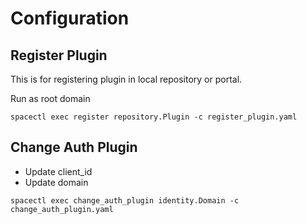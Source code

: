 # Configuration

## Register Plugin

This is for registering plugin in local repository or portal.

Run as root domain

~~~
spacectl exec register repository.Plugin -c register_plugin.yaml
~~~


## Change Auth Plugin

* Update client_id
* Update domain

~~~
spacectl exec change_auth_plugin identity.Domain -c change_auth_plugin.yaml
~~~


